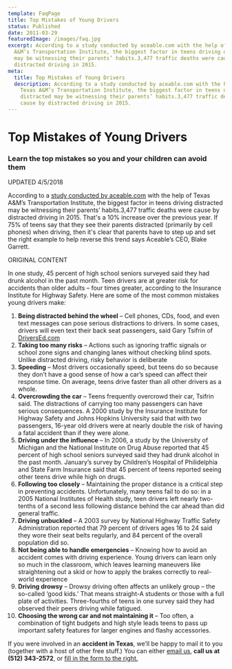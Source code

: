```yaml
---
template: FaqPage
title: Top Mistakes of Young Drivers
status: Published
date: 2011-03-29
featuredImage: /images/faq.jpg
excerpt: According to a study conducted by aceable.com with the help of Texas
  A&M’s Transportation Institute, the biggest factor in teens driving distracted
  may be witnessing their parents’ habits.3,477 traffic deaths were cause by
  distracted driving in 2015.
meta:
  title: Top Mistakes of Young Drivers
  description: According to a study conducted by aceable.com with the help of
    Texas A&M’s Transportation Institute, the biggest factor in teens driving
    distracted may be witnessing their parents’ habits.3,477 traffic deaths were
    cause by distracted driving in 2015.
---
```

<!--StartFragment-->

# Top Mistakes of Young Drivers

<!--EndFragment-->

<!--StartFragment-->

### Learn the top mistakes so you and your children can avoid them



UPDATED 4/5/2018

According to a [study conducted by aceable.com](https://www.aceable.com/distracted-driving/) with the help of Texas A&M’s Transportation Institute, the biggest factor in teens driving distracted may be witnessing their parents’ habits.3,477 traffic deaths were cause by distracted driving in 2015. That's a 10% increase over the previous year. If 75% of teens say that they see their parents distracted (primarily by cell phones) when driving, then it's clear that parents have to step up and set the right example to help reverse this trend says Aceable’s CEO, Blake Garrett.

ORIGINAL CONTENT

In one study, 45 percent of high school seniors surveyed said they had drunk alcohol in the past month. Teen drivers are at greater risk for accidents than older adults – four times greater, according to the Insurance Institute for Highway Safety. Here are some of the most common mistakes young drivers make:

1. **Being distracted behind the wheel** – Cell phones, CDs, food, and even text messages can pose serious distractions to drivers. In some cases, drivers will even text their back seat passengers, said Gary Tsifrin of [DriversEd.com](http://www.driversed.com/)
2. **Taking too many risks** – Actions such as ignoring traffic signals or school zone signs and changing lanes without checking blind spots. Unlike distracted driving, risky behavior is deliberate
3. **Speeding** – Most drivers occasionally speed, but teens do so because they don’t have a good sense of how a car’s speed can affect their response time. On average, teens drive faster than all other drivers as a whole.
4. **Overcrowding the car** – Teens frequently overcrowd their car, Tsifrin said. The distractions of carrying too many passengers can have serious consequences. A 2000 study by the Insurance Institute for Highway Safety and Johns Hopkins University said that with two passengers, 16-year old drivers were at nearly double the risk of having a fatal accident than if they were alone.
5. **Driving under the influence** – In 2006, a study by the University of Michigan and the National Institute on Drug Abuse reported that 45 percent of high school seniors surveyed said they had drunk alcohol in the past month. January’s survey by Children’s Hospital of Philidelphia and State Farm Insurance said that 45 percent of teens reported seeing other teens drive while high on drugs.
6. **Following too closely** – Maintaining the proper distance is a critical step in preventing accidents. Unfortunately, many teens fail to do so: in a 2005 National Institutes of Health study, teen drivers left nearly two-tenths of a second less following distance behind the car ahead than did general traffic.
7. **Driving unbuckled** – A 2003 survey by National Highway Traffic Safety Administration reported that 79 percent of drivers ages 16 to 24 said they wore their seat belts regularly, and 84 percent of the overall population did so.
8. **Not being able to handle emergencies** – Knowing how to avoid an accident comes with driving experience. Young drivers can learn only so much in the classroom, which leaves learning maneuvers like straightening out a skid or how to apply the brakes correctly to real-world experience
9. **Driving drowsy** – Drowsy driving often affects an unlikely group – the so-called ‘good kids.’ That means straight-A students or those with a full plate of activities. Three-fourths of teens in one survey said they had observed their peers driving while fatigued.
10. **Choosing the wrong car and not maintaining it** – Too often, a combination of tight budgets and high style leads teens to pass up important safety features for larger engines and flashy accessories.



If you were involved in an **accident in Texas**, we’ll be happy to mail it to you (together with a host of other free stuff.) You can either [email us](/contact-us/ "Contact Us"), **call us at (512) 343-2572**, or [fill in the form to the right.](/faq/top-mistakes-of-young-drivers/)

<!--EndFragment-->